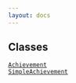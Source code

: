 ```yaml
---
layout: docs
---
```

## Classes

<a href="../object/Achievement.html#Achievement"
target="main"><code>Achievement</code></a>  
<a href="../object/SimpleAchievement.html#SimpleAchievement"
target="main"><code>SimpleAchievement</code></a>  
